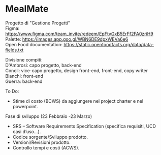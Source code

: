 # MealMate
Progetto di "Gestione Progetti"<br/>
Figma: https://www.figma.com/team_invite/redeem/EpFtvGxB5ErFf2FA0zriH9<br/>
Palette: https://images.app.goo.gl/WBN6DE9dpxWEVa6e6<br/>
Open Food documentation: https://static.openfoodfacts.org/data/data-fields.txt<br/>

Divisione compiti:<br/>
D'Ambrosi: capo progetto, back-end<br/>
Concil: vice-capo progetto, design front-end, front-end, copy writer<br/>
Bianchi: front-end<br/>
Guerra: back-end<br/>

To Do:<br/>
*	Stime di costo (BCWS) da aggiungere nel project charter e nel powerpoint. <br/>

Fase di sviluppo (23 Febbraio -23 Marzo) <br/>
*	SRS – Software Requirements Specification (specifica requisiti, UCD casi d’uso…). <br/>
*	Codice sorgente/Sviluppo prodotto. <br/>
*	Versioni/Revisioni prodotto. <br/>
*	Controllo tempi e costi (ACWS). <br/>
